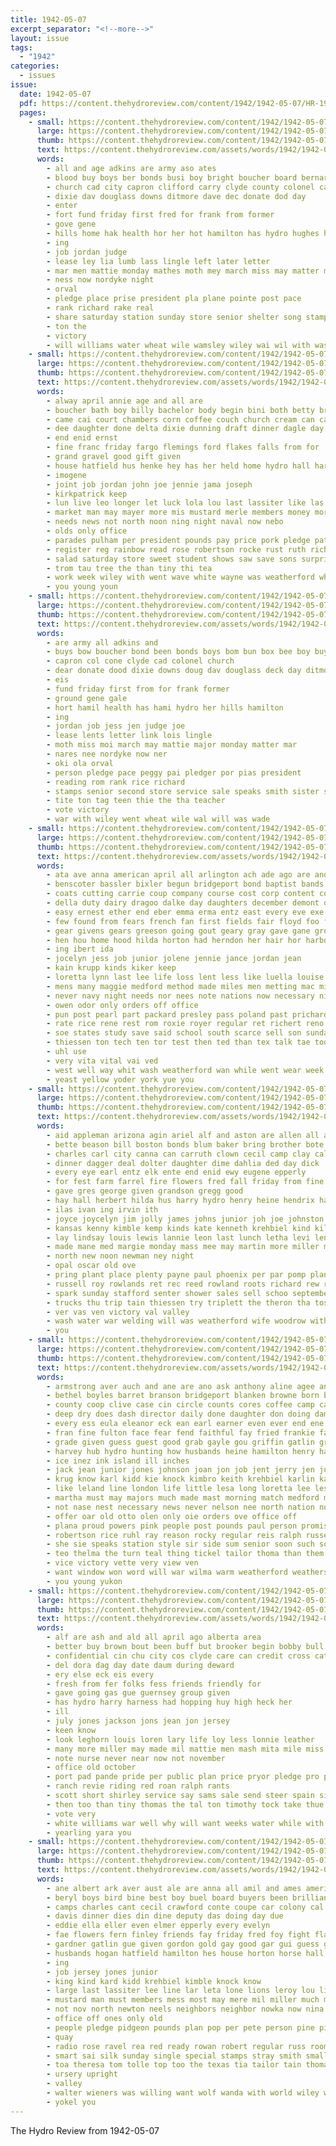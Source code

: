 ```yaml
---
title: 1942-05-07
excerpt_separator: "<!--more-->"
layout: issue
tags:
  - "1942"
categories:
  - issues
issue:
  date: 1942-05-07
  pdf: https://content.thehydroreview.com/content/1942/1942-05-07/HR-1942-05-07.pdf
  pages:
    - small: https://content.thehydroreview.com/content/1942/1942-05-07/small/HR-1942-05-07-01.jpg
      large: https://content.thehydroreview.com/content/1942/1942-05-07/large/HR-1942-05-07-01.jpg
      thumb: https://content.thehydroreview.com/content/1942/1942-05-07/thumbnails/HR-1942-05-07-01.jpg
      text: https://content.thehydroreview.com/assets/words/1942/1942-05-07/HR-1942-05-07-01.txt
      words:
        - all and age adkins are army aso ates
        - blood buy boys ber bonds busi boy bright boucher board bernardine bond buys
        - church cad city capron clifford carry clyde county colonel caddo
        - dixie dav douglass downs ditmore dave dec donate dod day
        - enter
        - fort fund friday first fred for frank from former
        - gove gene
        - hills home hak health hor her hot hamilton has hydro hughes hamil
        - ing
        - job jordan judge
        - lease ley lia lumb lass lingle left later letter
        - mar men mattie monday mathes moth mey march miss may matter mage
        - ness now nordyke night
        - orval
        - pledge place prise president pla plane pointe post pace
        - rank richard rake real
        - share saturday station sunday store senior shelter song stamps service second sire smith sale speaks severa shih
        - ton the
        - victory
        - will williams water wheat wile wamsley wiley wai wil with was
    - small: https://content.thehydroreview.com/content/1942/1942-05-07/small/HR-1942-05-07-02.jpg
      large: https://content.thehydroreview.com/content/1942/1942-05-07/large/HR-1942-05-07-02.jpg
      thumb: https://content.thehydroreview.com/content/1942/1942-05-07/thumbnails/HR-1942-05-07-02.jpg
      text: https://content.thehydroreview.com/assets/words/1942/1942-05-07/HR-1942-05-07-02.txt
      words:
        - alway april annie age and all are
        - boucher bath boy billy bachelor body begin bini both betty bradley brandt beans
        - came cai court chambers corn coffee couch church cream can cake
        - dee daughter done delta dixie dunning draft dinner dagle day
        - end enid ernst
        - fine franc friday fargo flemings ford flakes falls from for
        - grand gravel good gift given
        - house hatfield hus henke hey has her held home hydro hall harold hair
        - imogene
        - joint job jordan john joe jennie jama joseph
        - kirkpatrick keep
        - lun live leo longer let luck lola lou last lassiter like las
        - market man may mayer more mis mustard merle members money morning monday men much miss most
        - needs news not north noon ning night naval now nebo
        - olds only office
        - parades pulham per president pounds pay price pork pledge patrick pound pot
        - register reg rainbow read rose robertson rocke rust ruth rich
        - salad saturday store sweet student shows saw save sons surprise santa special sunday son sing socks suit sample sand show shower see simpson she
        - trom tau tree the than tiny thi tea
        - work week wiley with went wave white wayne was weatherford why
        - you young youn
    - small: https://content.thehydroreview.com/content/1942/1942-05-07/small/HR-1942-05-07-03.jpg
      large: https://content.thehydroreview.com/content/1942/1942-05-07/large/HR-1942-05-07-03.jpg
      thumb: https://content.thehydroreview.com/content/1942/1942-05-07/thumbnails/HR-1942-05-07-03.jpg
      text: https://content.thehydroreview.com/assets/words/1942/1942-05-07/HR-1942-05-07-03.txt
      words:
        - are army all adkins and
        - buys bow boucher bond been bonds boys bom bun box bee boy buy ballot
        - capron col cone clyde cad colonel church
        - dear donate dood dixie downs doug dav douglass deck day ditmore dies
        - eis
        - fund friday first from for frank former
        - ground gene gale
        - hort hamil health has hami hydro her hills hamilton
        - ing
        - jordan job jess jen judge joe
        - lease lents letter link lois lingle
        - moth miss moi march may mattie major monday matter mar
        - nares nee nordyke now ner
        - oki ola orval
        - person pledge pace peggy pai pledger por pias president
        - reading rom rank rice richard
        - stamps senior second store service sale speaks smith sister somes saturday sis sini
        - tite ton tag teen thie the tha teacher
        - vote victory
        - war with wiley went wheat wile wal will was wade
    - small: https://content.thehydroreview.com/content/1942/1942-05-07/small/HR-1942-05-07-04.jpg
      large: https://content.thehydroreview.com/content/1942/1942-05-07/large/HR-1942-05-07-04.jpg
      thumb: https://content.thehydroreview.com/content/1942/1942-05-07/thumbnails/HR-1942-05-07-04.jpg
      text: https://content.thehydroreview.com/assets/words/1942/1942-05-07/HR-1942-05-07-04.txt
      words:
        - ata ave anna american april all arlington ach ade ago are and aud aba anderson
        - benscoter bassler bixler begun bridgeport bond baptist bands barnes bowman book been bird bast buddy bonds but bers bible bane best business
        - coats cutting carrie coup company course cost corp content count county church city chance comp cedar caddo canyon crystal came call can car clinton cree cause
        - della duty dairy dragoo dalke day daughters december demont dinner dies during dito due daughter daily days
        - easy ernest ether end eber emma erma entz east every eve exe england effie ele enid elk elle
        - few found from fears french fan first fields fair floyd foo feast frieda friday former frye factor for froese
        - gear givens gears greeson going gout geary gray gave gane grover gas guide george germon gun german germany given general
        - hen hou home hood hilda horton had herndon her hair hor harbor hour hus half how hydro heidebrecht high honor howard has hal hanger hand
        - ing ibert ida
        - jocelyn jess job junior jolene jennie jance jordan jean
        - kain krupp kinds kiker keep
        - loretta lynn last lee life loss lent less like luella louise low lovely limes lon lane league light
        - mens many maggie medford method made miles men metting mac miller miss mas minister mike matter mort morning manner myrtle minnie march mise martin much most mission mon maudie more market may moses mond maid mae music mccully means major meals
        - never navy night needs nor nees note nations now necessary nims new nephew noon nickel
        - owen odor only orders off office
        - pun post pearl part packard presley pass poland past prichard present pastor policy prayer pay patent phy per poe profit pam press points price precious pack para president peace
        - rate rice rene rest rom roxie royer regular ret richert reno rong robertson reese red reasons roe ring ruark russel roll race ray rial ree
        - soe states study save said school south scarce sell son sunday stan speed saving suits session smart service staff sun spark student station sire short shipp story set sow summer special sam start such second stange schoo saturday
        - thiessen ton tech ten tor test then ted than tex talk tae tool times toward tips take texas top tate trump the them thompson
        - uhl use
        - very vita vital vai ved
        - west well way whit wash weatherford wan while went wear week won was with work war will wanda
        - yeast yellow yoder york yue you
    - small: https://content.thehydroreview.com/content/1942/1942-05-07/small/HR-1942-05-07-05.jpg
      large: https://content.thehydroreview.com/content/1942/1942-05-07/large/HR-1942-05-07-05.jpg
      thumb: https://content.thehydroreview.com/content/1942/1942-05-07/thumbnails/HR-1942-05-07-05.jpg
      text: https://content.thehydroreview.com/assets/words/1942/1942-05-07/HR-1942-05-07-05.txt
      words:
        - aid appleman arizona agin ariel alf and aston are allen all agent adie
        - bette beason bill boston bonds blum baker bring brother bote bowie better brewer bosche ben boschert been beck business back becks bell bew bik
        - charles carl city canna can carruth clown cecil camp clay call channell care cedar cantor coffee clarence check close chi car carol chastain clyde clinton carney
        - dinner dagger deal dolter daughter dime dahlia ded day dick
        - every eye earl entz elk ente end enid ewy eugene epperly
        - for fest farm farrel fire flowers fred fall friday from fine
        - gave gres george given grandson gregg good
        - hay hall herbert hilda hus harry hydro henry heine hendrix hardin horn home house herman him hai hot her hansen hoyt had hosp hume has hester
        - ilas ivan ing irvin ith
        - joyce joycelyn jim jolly james johns junior joh joe johnston janes
        - kansas kenny kimble kemp kinds kate kenneth krehbiel kind killer krumm
        - lay lindsay louis lewis lannie leon last lunch letha levi lena lathe left look laundry love
        - made mane med margie monday mass mee may martin more miller meek miss mire manuel mondi medley
        - north new noon newman ney night
        - opal oscar old ove
        - pring plant place plenty payne paul phoenix per par pomp plants pee plate paling posey pleasant pat pigg petr present price pea part
        - russell roy rowlands ret rec reed rowland roots richard rew reynolds ruth
        - spark sunday stafford senter shower sales sell schoo september service sar sale score sutton sund shee sat shad sylvester swiggart sweet son shall sons shorty sun special school south saturday steward summer
        - trucks thu trip tain thiessen try triplett the theron tha tost tex trad tickel thur ton
        - ver vas ven victory val valley
        - wash water war welding will was weatherford wife woodrow with work week word went
        - you
    - small: https://content.thehydroreview.com/content/1942/1942-05-07/small/HR-1942-05-07-06.jpg
      large: https://content.thehydroreview.com/content/1942/1942-05-07/large/HR-1942-05-07-06.jpg
      thumb: https://content.thehydroreview.com/content/1942/1942-05-07/thumbnails/HR-1942-05-07-06.jpg
      text: https://content.thehydroreview.com/assets/words/1942/1942-05-07/HR-1942-05-07-06.txt
      words:
        - armstrong aver auch and ane are ano ask anthony aline agee anderson able age american arthur ason all albert
        - bethel boyles barret branson bridgeport blanken browne born board beto begin been band ball baby but bank bert berg best bin boys boston bond bowie buy bird bus betty blue buff bacall bennett bard bula ben both bernice bost bruce bobby boucher back bill bers burr brown
        - county coop clive case cin circle counts cores coffee camp care coffey charles can cecil cold corp caesar clyde call count church child city chick cream chance certain carolyn class
        - deep dry does dash director daily done daughter don doing dames day dewey
        - every ess eula eleanor eck ean earl earner even ever end ene evelyn ethel elmer entz epperly
        - fran fine fulton face fear fend faithful fay fried frankie favorite fresh for from fire fred foreman first fellows friday far
        - grade given guess guest good grab gayle gou griffin gatlin grain goods gordon golf
        - harvey hub hydro hunting how husbands heine hamilton henry hardware hume held high hope home hom her hobby hour harold hinton heard hes has hogan happy had house hughes homa henke herndon
        - ice inez ink island ill inches
        - jack jean junior jones johnson joan jon job jent jerry jen julius joel joe joanna john jim
        - krug know karl kidd kie knock kimbro keith krehbiel karlin karen
        - like leland line london life little lesa long loretta lee lesson laughter lindel lite las len last lone lamb lawton lux lovely lon lincoln laa labor lodge lulu large lae
        - martha must may majors much made mast morning match medford mag miss mae mas mey matters mor moore method members more mary most mountain ming marie mis magenta math means martin mildred many madrid men merit
        - not nase nest necessary news never nelson nee north nation noe nowka now nea neel neels neal nett night neck neighbors
        - offer oar old otto olen only oie orders ove office off
        - plana proud powers pink people post pounds paul person promise pauline pastor patter pratts pierce philip pitzer pat pace prichard pledge present per
        - robertson rice ruhl ray reason rocky regular reis ralph russell ron royal rocks row
        - she sie speaks station style sir side sum senior soon such som sim sweet sport stout sines sharpe soo saturday student service shell second shoe school sons sed sax seed set sire sewing state seo sigh salary star sun sutton sims sites small shelter said size supper smith sper son sunday shi simpson save ser
        - teo thelma the turn teal thing tickel tailor thoma than them try tay take trent taylor tie tell then too ton tho tink tar thy thomason talala ten texas tin tea tall table tee teacher
        - vice victory vette very view ven
        - want window won word will war wilma warm weatherford weathers wish wie wes win was wonder week work well west wilcoxen white weeks went wit wine with wool ware wiley while wire wisdom welcome
        - you young yukon
    - small: https://content.thehydroreview.com/content/1942/1942-05-07/small/HR-1942-05-07-07.jpg
      large: https://content.thehydroreview.com/content/1942/1942-05-07/large/HR-1942-05-07-07.jpg
      thumb: https://content.thehydroreview.com/content/1942/1942-05-07/thumbnails/HR-1942-05-07-07.jpg
      text: https://content.thehydroreview.com/assets/words/1942/1942-05-07/HR-1942-05-07-07.txt
      words:
        - alf are ash and ald all april ago alberta area
        - better buy brown bout been buff but brooker begin bobby bull bonds black brindle bryan bei
        - confidential cin chu city cos clyde care can credit cross cattle come clerk
        - del dora dag day date daum during deward
        - ery else eck eis every
        - fresh from fer folks fess friends friendly for
        - gave going gas gue guernsey group given
        - has hydro harry harness had hopping huy high heck her
        - ill
        - july jones jackson jons jean jon jersey
        - keen know
        - look leghorn louis loren lary life loy less lonnie leather
        - many more miller may made mil mattie men mash mita mile miss
        - note nurse never near now not november
        - office old october
        - port pad pande pride per public plan price pryor pledge pro pond people pace persons peat par polis
        - ranch revie riding red roan ralph rants
        - scott short shirley service say sams sale send steer spain side shown september storm spark station staff states stock saving state soon save
        - then too than tiny thomas the tal ton timothy tock take thue town taken try them tell
        - vote very
        - white williams war well why will want weeks water while with west was work
        - yearling yara you
    - small: https://content.thehydroreview.com/content/1942/1942-05-07/small/HR-1942-05-07-08.jpg
      large: https://content.thehydroreview.com/content/1942/1942-05-07/large/HR-1942-05-07-08.jpg
      thumb: https://content.thehydroreview.com/content/1942/1942-05-07/thumbnails/HR-1942-05-07-08.jpg
      text: https://content.thehydroreview.com/assets/words/1942/1942-05-07/HR-1942-05-07-08.txt
      words:
        - ane albert ark aver aust ale are anna all amil and ames ameri able ask
        - beryl boys bird bine best boy buel board buyers been brilliant belt beat bobby but bacon bonds bag better bond basket bow bank buy bette browne
        - camps charles cant cecil crawford conte coupe car colony cal cody cai can council cleverly city chester call
        - davis dinner dies din dine deputy das doing day due
        - eddie ella eller even elmer epperly every evelyn
        - fae flowers fern finley friends fay friday fred foy fight flag from for free first
        - gardner gatlin gue given gordon gold gay good gar gui guess grace gene greeson
        - husbands hogan hatfield hamilton hes house horton horse hall hydro herndon head hange hol henke him how hold has had herbert her
        - ing
        - job jersey jones junior
        - king kind kard kidd krehbiel kimble knock know
        - large last lassiter lee line lar leta lone lions leroy lou lie ler loyal las
        - mustard man must members mess most may mere mil miller much monday miss means moore men music moth modesto min molin mary
        - not nov north newton neels neighbors neighbor nowka now nina night
        - office off ones only old
        - people pledge pidgeon pounds plan pop per pete person pine piano pee priday place pound page peaches pow promise piece
        - quay
        - radio rose ravel rea red ready rowan robert regular russ room rice rade
        - smart sai silk sunday single special stamps stray smith small station stockton schrode say second sticker service show school sack sees smooth see saving states stand saturday sam sal sale salary sweets side sand sons shelters
        - toa theresa tom tolle top too the texas tia tailor tain thomas
        - ursery upright
        - valley
        - walter wieners was willing want wolf wanda with world wiley wise willard word window way will white war work why weather
        - yokel you
---
```


The Hydro Review from 1942-05-07

<!--more-->

